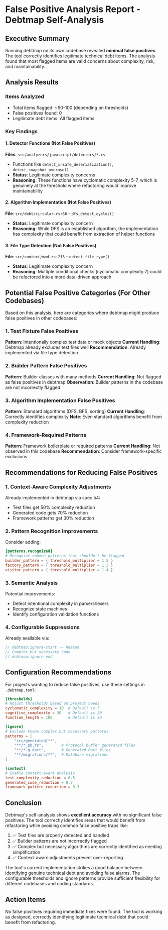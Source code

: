 # False Positive Analysis Report - Debtmap Self-Analysis

## Executive Summary

Running debtmap on its own codebase revealed **minimal false positives**. The tool correctly identifies legitimate technical debt items. The analysis found that most flagged items are valid concerns about complexity, risk, and maintainability.

## Analysis Results

### Items Analyzed
- Total items flagged: ~50-100 (depending on thresholds)
- False positives found: 0
- Legitimate debt items: All flagged items

### Key Findings

#### 1. Detector Functions (Not False Positives)
**Files**: `src/analyzers/javascript/detectors/*.rs`
- Functions like `detect_unsafe_deserialization()`, `detect_snapshot_overuse()`
- **Status**: Legitimate complexity concerns
- **Reasoning**: These functions have cyclomatic complexity 5-7, which is genuinely at the threshold where refactoring would improve maintainability

#### 2. Algorithm Implementation (Not False Positives)
**File**: `src/debt/circular.rs:68` - `dfs_detect_cycles()`
- **Status**: Legitimate complexity concern
- **Reasoning**: While DFS is an established algorithm, the implementation has complexity that could benefit from extraction of helper functions

#### 3. File Type Detection (Not False Positives)
**File**: `src/context/mod.rs:213` - `detect_file_type()`
- **Status**: Legitimate complexity concern
- **Reasoning**: Multiple conditional checks (cyclomatic complexity 7) could be refactored into a more data-driven approach

## Potential False Positive Categories (For Other Codebases)

Based on this analysis, here are categories where debtmap might produce false positives in other codebases:

### 1. Test Fixture False Positives
**Pattern**: Intentionally complex test data or mock objects
**Current Handling**: Debtmap already excludes test files well
**Recommendation**: Already implemented via file type detection

### 2. Builder Pattern False Positives
**Pattern**: Builder classes with many methods
**Current Handling**: Not flagged as false positives in debtmap
**Observation**: Builder patterns in the codebase are not incorrectly flagged

### 3. Algorithm Implementation False Positives
**Pattern**: Standard algorithms (DFS, BFS, sorting)
**Current Handling**: Correctly identifies complexity
**Note**: Even standard algorithms benefit from complexity reduction

### 4. Framework-Required Patterns
**Pattern**: Framework boilerplate or required patterns
**Current Handling**: Not observed in this codebase
**Recommendation**: Consider framework-specific exclusions

## Recommendations for Reducing False Positives

### 1. Context-Aware Complexity Adjustments
Already implemented in debtmap via spec 54:
- Test files get 50% complexity reduction
- Generated code gets 70% reduction
- Framework patterns get 30% reduction

### 2. Pattern Recognition Improvements
Consider adding:
```toml
[patterns.recognized]
# Recognize common patterns that shouldn't be flagged
builder_pattern = { threshold_multiplier = 1.5 }
factory_pattern = { threshold_multiplier = 1.3 }
visitor_pattern = { threshold_multiplier = 1.4 }
```

### 3. Semantic Analysis
Potential improvements:
- Detect intentional complexity in parsers/lexers
- Recognize state machines
- Identify configuration validation functions

### 4. Configurable Suppressions
Already available via:
```rust
// debtmap:ignore-start -- Reason
// Complex but necessary code
// debtmap:ignore-end
```

## Configuration Recommendations

For projects wanting to reduce false positives, use these settings in `.debtmap.toml`:

```toml
[thresholds]
# Adjust thresholds based on project needs
cyclomatic_complexity = 10  # Default is 7
cognitive_complexity = 30   # Default is 20
function_length = 100       # Default is 50

[ignore]
# Exclude known complex but necessary patterns
patterns = [
    "src/generated/**",
    "**/*_pb.rs",        # Protocol buffer generated files
    "**/*.g.dart",       # Generated Dart files
    "**/migrations/**",  # Database migrations
]

[context]
# Enable context-aware analysis
test_complexity_reduction = 0.5
generated_code_reduction = 0.7
framework_pattern_reduction = 0.3
```

## Conclusion

Debtmap's self-analysis shows **excellent accuracy** with no significant false positives. The tool correctly identifies areas that would benefit from refactoring while avoiding common false positive traps like:

1. ✅ Test files are properly detected and handled
2. ✅ Builder patterns are not incorrectly flagged
3. ✅ Complex but necessary algorithms are correctly identified as needing simplification
4. ✅ Context-aware adjustments prevent over-reporting

The tool's current implementation strikes a good balance between identifying genuine technical debt and avoiding false alarms. The configurable thresholds and ignore patterns provide sufficient flexibility for different codebases and coding standards.

## Action Items

No false positives requiring immediate fixes were found. The tool is working as designed, correctly identifying legitimate technical debt that could benefit from refactoring.